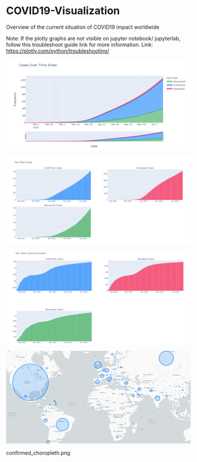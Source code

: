 # COVID19-Visualization
Overview of the current situation of COVID19 impact worldwide

Note: If the plotly graphs are not visible on jupyter notebook/ jupyterlab, follow this troubleshoot guide link for more information. 
Link: https://plotly.com/python/troubleshooting/



![](./images/cases_over_time.png)

![](./images/day_wise_cases.png)

![](./images/day_wise_cases_log.png)

![](./map/maps.png)

confirmed_choropleth.png
